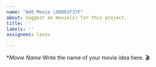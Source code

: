 ```yaml
---
name: "Add Movie \U0001F37F"
about: Suggest an movie(s) for this project.
title: ''
labels: ''
assignees: lassv

---
```


**Movie Name*
Write the name of your movie idea here. 🎬
